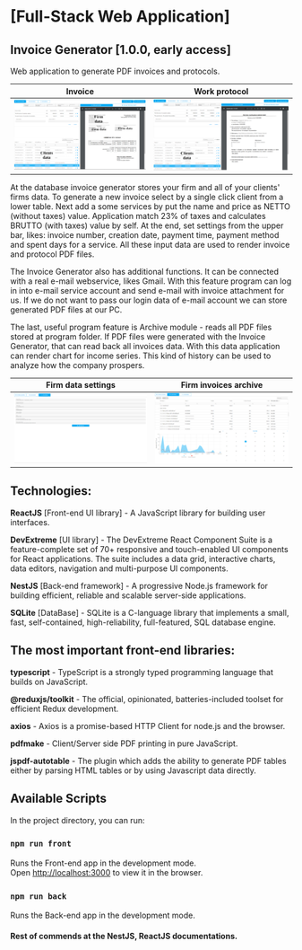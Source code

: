 # [Full-Stack Web Application]

## Invoice Generator [1.0.0, early access]

Web application to generate PDF invoices and protocols. 

| Invoice                                | Work protocol                                 |
| -------------------------------------- | --------------------------------------------- |
| ![Preview - Invoice](docs/invoice.png) | ![Preview - Work Protocol](docs/protocol.png) |

At the database invoice generator stores your firm and all of your clients' firms data. To generate a new invoice select by a single click client from a lower table. Next add a some services by put the name and price as NETTO (without taxes) value. Application match 23% of taxes and calculates BRUTTO (with taxes) value by self. At the end, set settings from the upper bar, likes: invoice number, creation date, payment time, payment method and spent days for a service. All these input data are used to render invoice and protocol PDF files.

The Invoice Generator also has additional functions. It can be connected with a real e-mail webservice, likes Gmail. With this feature program can log in into e-mail service account and send e-mail with invoice attachment for us. If we do not want to pass our login data of e-mail account we can store generated PDF files at our PC.

The last, useful program feature is Archive module - reads all PDF files stored at program folder. If PDF files were generated with the Invoice Generator, that can read back all invoices data. With this data application can render chart for income series. This kind of history can be used to analyze how the company prospers.

| Firm data settings                                 | Firm invoices archive                  |
| -------------------------------------------------- | -------------------------------------- |
| ![Preview - Firm data settings](docs/settings.png) | ![Preview - Archive](docs/archive.png) |

## Technologies:

**ReactJS** [Front-end UI library] - A JavaScript library for building user interfaces.

**DevExtreme** [UI library] - The DevExtreme React Component Suite is a feature-complete set of 70+ responsive and touch-enabled UI components for React applications. The suite includes a data grid, interactive charts, data editors, navigation and multi-purpose UI components.

**NestJS** [Back-end framework] - A progressive Node.js framework for building efficient, reliable and scalable server-side applications.

**SQLite** [DataBase] - SQLite is a C-language library that implements a small, fast, self-contained, high-reliability, full-featured, SQL database engine.

## The most important front-end libraries:

**typescript** - TypeScript is a strongly typed programming language that builds on JavaScript.

**@reduxjs/toolkit** - The official, opinionated, batteries-included toolset for efficient Redux development.

**axios** - Axios is a promise-based HTTP Client for node.js and the browser.

**pdfmake** - Client/Server side PDF printing in pure JavaScript.

**jspdf-autotable** - The plugin which adds the ability to generate PDF tables either by parsing HTML tables or by using Javascript data directly.

## Available Scripts

In the project directory, you can run:

### `npm run front`

Runs the Front-end app in the development mode.\
Open [http://localhost:3000](http://localhost:3000) to view it in the browser.

### `npm run back`

Runs the Back-end app in the development mode.

#### Rest of commends at the NestJS, ReactJS documentations.
